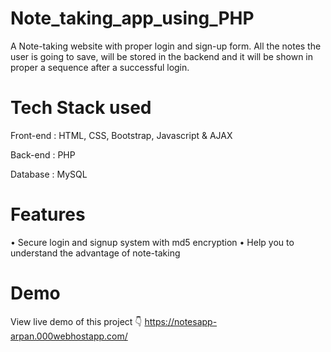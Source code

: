 # Note_taking_app_using_PHP

A Note-taking website with proper login and sign-up form. All the notes the user is going to save, will be stored in the backend and it will be shown in proper a sequence after a successful login.

# Tech Stack used
Front-end : HTML, CSS, Bootstrap, Javascript & AJAX

Back-end : PHP

Database : MySQL

# Features
• Secure login and signup system with md5 encryption
• Help you to understand the advantage of note-taking

# Demo
View live demo of this project 👇
https://notesapp-arpan.000webhostapp.com/

